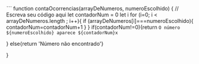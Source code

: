 ˋˋˋ
function contaOcorrencias(arrayDeNumeros, numeroEscolhido) {
  // Escreva seu código aqui
  let contadorNum = 0
  let i
  for (i=0; i < arrayDeNumeros.length ; i++){
    if (arrayDeNumeros[i]===numeroEscolhido){
      contadorNum=contadorNum+1
    }
  }
  if(contadorNum!=0){return `O número ${numeroEscolhido} aparece ${contadorNum}x`
    
  }
  else{return 'Número não encontrado'}
  
}
```